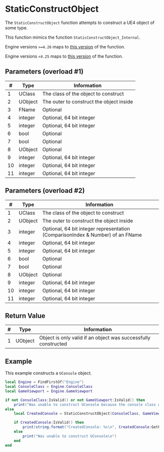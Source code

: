 # StaticConstructObject

The `StaticConstructObject` function attempts to construct a UE4 object of some type.

This function mimics the function `StaticConstructObject_Internal`.

Engine versions `>=4.26` maps to [this version](https://docs.unrealengine.com/4.27/en-US/API/Runtime/CoreUObject/UObject/StaticConstructObject_Internal/1/) of the function.

Engine versions `<4.25` maps to [this version](https://docs.unrealengine.com/4.27/en-US/API/Runtime/CoreUObject/UObject/StaticConstructObject_Internal/2/) of the function.

## Parameters (overload #1)

| #  | Type      | Information |
|----|-----------|-------------|
| 1  | UClass    | The class of the object to construct |
| 2  | UObject   | The outer to construct the object inside |
| 3  | FName     | Optional |
| 4  | integer   | Optional, 64 bit integer |
| 5  | integer   | Optional, 64 bit integer |
| 6  | bool      | Optional |
| 7  | bool      | Optional |
| 8  | UObject   | Optional |
| 9  | integer   | Optional, 64 bit integer |
| 10 | integer   | Optional, 64 bit integer |
| 11 | integer   | Optional, 64 bit integer |

## Parameters (overload #2)

| #  | Type      | Information |
|----|-----------|-------------|
| 1  | UClass    | The class of the object to construct |
| 2  | UObject   | The outer to construct the object inside |
| 3  | integer   | Optional, 64 bit integer representation (ComparisonIndex & Number) of an FName |
| 4  | integer   | Optional, 64 bit integer |
| 5  | integer   | Optional, 64 bit integer |
| 6  | bool      | Optional |
| 7  | bool      | Optional |
| 8  | UObject   | Optional |
| 9  | integer   | Optional, 64 bit integer |
| 10 | integer   | Optional, 64 bit integer |
| 11 | integer   | Optional, 64 bit integer |

## Return Value

| # | Type    | Information |
|---|---------|-------------|
| 1 | UObject | Object is only valid if an object was successfully constructed |

## Example

This example constructs a `UConsole` object.
```lua
local Engine = FindFirstOf("Engine")
local ConsoleClass = Engine.ConsoleClass
local GameViewport = Engine.GameViewport

if not ConsoleClass:IsValid() or not GameViewport:IsValid() then
    print("Was unable to construct UConsole because the console class didn't exist\n")
else
    local CreatedConsole = StaticConstructObject(ConsoleClass, GameViewport, 0, 0, 0, nil, false, false, nil)

    if CreatedConsole:IsValid() then
        print(string.format("CreatedConsole: %s\n", CreatedConsole:GetFullName()))
    else
        print("Was unable to construct UConsole\n")
    end
end
```
